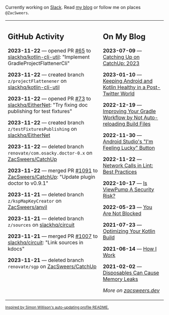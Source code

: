 Currently working on [Slack](https://slack.com/). Read [my blog](https://zacsweers.dev/) or follow me on places `@ZacSweers`.

<table><tr><td valign="top" width="60%">

## GitHub Activity
<!-- githubActivity starts -->
**2023-11-22** — opened PR [#65](https://github.com/slackhq/kotlin-cli-util/pull/65) to [slackhq/kotlin-cli-util](https://github.com/slackhq/kotlin-cli-util): "Implement GradleProjectFlattenerCli"

**2023-11-22** — created branch `z/projectFlattenener` on [slackhq/kotlin-cli-util](https://github.com/slackhq/kotlin-cli-util)

**2023-11-22** — opened PR [#73](https://github.com/slackhq/EitherNet/pull/73) to [slackhq/EitherNet](https://github.com/slackhq/EitherNet): "Try fixing doc publishing for test fixtures"

**2023-11-22** — created branch `z/testFixturesPublishing` on [slackhq/EitherNet](https://github.com/slackhq/EitherNet)

**2023-11-22** — deleted branch `renovate/com.osacky.doctor-0.x` on [ZacSweers/CatchUp](https://github.com/ZacSweers/CatchUp)

**2023-11-22** — merged PR [#1091](https://github.com/ZacSweers/CatchUp/pull/1091) to [ZacSweers/CatchUp](https://github.com/ZacSweers/CatchUp): "Update plugin doctor to v0.9.1"

**2023-11-21** — deleted branch `z/kspMapKeyCreator` on [ZacSweers/anvil](https://github.com/ZacSweers/anvil)

**2023-11-21** — deleted branch `z/sources` on [slackhq/circuit](https://github.com/slackhq/circuit)

**2023-11-21** — merged PR [#1007](https://github.com/slackhq/circuit/pull/1007) to [slackhq/circuit](https://github.com/slackhq/circuit): "Link sources in kdocs"

**2023-11-21** — deleted branch `renovate/sgp` on [ZacSweers/CatchUp](https://github.com/ZacSweers/CatchUp)
<!-- githubActivity ends -->
</td><td valign="top" width="40%">

## On My Blog
<!-- blog starts -->
**2023-07-09** — [Catching Up on CatchUp: 2023](https://www.zacsweers.dev/catching-up-on-catchup-2023/)

**2023-01-10** — [Keeping Android and Kotlin Healthy in a Post-Twitter World](https://www.zacsweers.dev/keeping-android-healthy/)

**2022-12-19** — [Improving Your Gradle Workflow by Not Auto-reloading Build Files](https://www.zacsweers.dev/improving-your-workflow-by-not-auto-reloading-build-files/)

**2022-11-30** — [Android Studio's "I'm Feeling Lucky" Button](https://www.zacsweers.dev/android-studios-im-feeling-lucky-button/)

**2022-11-22** — [Network Calls in Lint: Best Practices](https://www.zacsweers.dev/network-calls-in-lint-best-practices/)

**2022-10-17** — [Is ViewPump A Security Risk?](https://www.zacsweers.dev/is-viewpump-a-security-risk/)

**2022-05-23** — [You Are Not Blocked](https://www.zacsweers.dev/you-are-not-blocked/)

**2021-07-23** — [Optimizing Your Kotlin Build](https://www.zacsweers.dev/optimizing-your-kotlin-build/)

**2021-06-14** — [How I Work](https://www.zacsweers.dev/how-i-work/)

**2021-02-02** — [Disposables Can Cause Memory Leaks](https://www.zacsweers.dev/disposables-can-cause-memory-leaks/)
<!-- blog ends -->
_More on [zacsweers.dev](https://zacsweers.dev/)_
</td></tr></table>

<sub><a href="https://simonwillison.net/2020/Jul/10/self-updating-profile-readme/">Inspired by Simon Willison's auto-updating profile README.</a></sub>